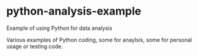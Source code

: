 # python-analysis-example
Example of using Python for data analysis

Various examples of Python coding, some for anaylsis, some for personal usage or testing code.
